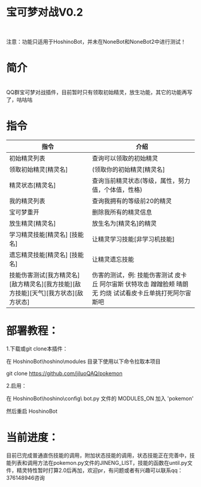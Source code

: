 <h1>宝可梦对战V0.2</h1></br>

注意：功能只适用于HoshinoBot，并未在NoneBot和NoneBot2中进行测试！</br>

<h1>简介</h1></br>
QQ群宝可梦对战插件，目前暂时只有领取初始精灵，放生功能，其它的功能再写了，咕咕咕</br>

<h1>指令</h1>

| 指令 | 介绍 |
| --- | --- | 
| 初始精灵列表 | 查询可以领取的初始精灵 |
| 领取初始精灵[精灵名] | (领取你的初始精灵[精灵名] |
| 精灵状态[精灵名] | 查询当前精灵状态(等级，属性，努力值，个体值，性格) |
| 我的精灵列表 | 查询我拥有的等级前20的精灵 |
| 宝可梦重开 | 删除我所有的精灵信息 |
| 放生精灵[精灵名] | 放生名为[精灵名]的精灵 |
| 学习精灵技能[精灵名] [技能名] | 让精灵学习技能[非学习机技能] |
| 遗忘精灵技能[精灵名] [技能名] | 让精灵遗忘技能 |
| 技能伤害测试[我方精灵名][敌方精灵名][我方技能][敌方技能][天气][我方状态][敌方状态] | 伤害的测试，例: 技能伤害测试 皮卡丘 阿尔宙斯 伏特攻击 蹭蹭脸颊 晴朗 无 灼烧 试试看皮卡丘单挑打死阿尔宙斯吧|

<h1>部署教程：</h1>
1.下载或git clone本插件：</br>

在 HoshinoBot\hoshino\modules 目录下使用以下命令拉取本项目</br>

git clone https://github.com/jiluoQAQ/pokemon</br>

2.启用：</br>

在 HoshinoBot\hoshino\config\ bot.py 文件的 MODULES_ON 加入 'pokemon'</br>

然后重启 HoshinoBot</br>

<h1>当前进度：</h1>
目前已完成普通直伤技能的调用，附加状态技能的调用，状态技能正在完善中，技能列表和调用方法在pokemon.py文件的JINENG_LIST，技能的函数在until.py文件，精灵特性暂时打算2.0后再加，欢迎pr，有问题或者有兴趣可以联系qq：376148946咨询
